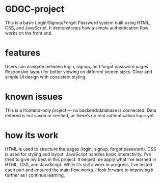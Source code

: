 # GDGC-project
This is a basic Login/Signup/Forgot Password system built using HTML, CSS, and JavaScript. It demonstrates how a simple authentication flow works on the front end.
# features
Users can navigate between login, signup, and forgot password pages.
Responsive layout for better viewing on different screen sizes.
Clear and simple UI design with consistent styling.
# known issues
This is a frontend-only project — no backend/database is connected.
Data entered is not saved or verified, as there’s no real authentication logic yet.
# how its work
HTML is used to structure the pages (login, signup, forgot password).
CSS is used for styling and layout.
JavaScript handles basic interactivity.
I’ve tried to give my best in this project. It helped me apply what I’ve learned in HTML, CSS, and JavaScript. While it’s still a work in progress, I’ve tested each part and ensured the main flow works. I look forward to improving it further as I continue learning.
